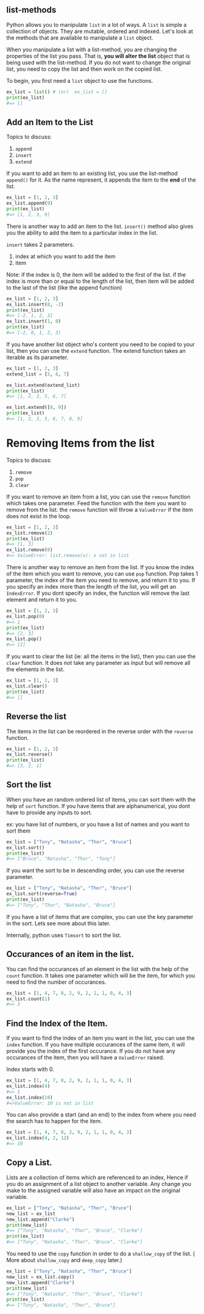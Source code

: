 ## list-methods

Python allows you to manipulate `list` in a lot of ways. A `list` is simple a collection of objects. They are mutable, ordered and indexed. Let's look at the methods that are available to manipulate a `list` object.

When you manipulate a list with a list-method, you are changing the properties of the list you pass. That is, **you will alter the list** object that is being used with the list-method. If you do not want to change the original list, you need to copy the list and then work on the copied list.

To begin, you first need a `list` object to use the functions.

```python
ex_list = list() # (or)  ex_list = []
print(ex_list)
#=> []
```

## Add an Item to the List

Topics to discuss:

1. `append`
2. `insert`
3. `extend`

If you want to add an item to an existing list, you use the list-method `append()` for it. As the name represent, it appends the item to the **end** of the list.

```python
ex_list = [1, 2, 3]
ex_list.append(9)
print(ex_list)
#=> [1, 2, 3, 9]
```

There is another way to add an item to the list. `insert()` method also gives you the ability to add the item to a particular index in the list.

`insert` takes 2 parameters.

1. index at which you want to add the item
2. item

Note: if the index is 0, the item will be added to the first of the list. if the index is more than or equal to the length of the list, then item will be added to the last of the list (like the append function)

```python
ex_list = [1, 2, 3]
ex_list.insert(0, -2)
print(ex_list)
#=> [-2, 1, 2, 3]
ex_list.insert(1, 0)
print(ex_list)
#=> [-2, 0, 1, 2, 3]
```

If you have another list object who's content you need to be copied to your list, then you can use the `extend` function.
The extend function takes an iterable as its parameter.

```python
ex_list = [1, 2, 3]
extend_list = [5, 6, 7]

ex_list.extend(extend_list)
print(ex_list)
#=> [1, 2, 3, 5, 6, 7]

ex_list.extend([8, 9])
print(ex_list)
#=> [1, 2, 3, 5, 6, 7, 8, 9]
```

# Removing Items from the list

Topics to discuss:

1. `remove`
2. `pop`
3. `clear`

If you want to remove an item from a list, you can use the `remove` function which takes one parameter. Feed the function with the item you want to remove from the list. the `remove` function will throw a `ValueError` if the item does not exist in the loop.

```python
ex_list = [1, 2, 3]
ex_list.remove(2)
print(ex_list)
#=> [1, 3]
ex_list.remove(0)
#=> ValueError: list.remove(x): x not in list
```

There is another way to remove an item from the list. If you know the index of the item which you want to remove, you can use `pop` function. Pop takes 1 parameter, the index of the item you need to remove, and return it to you. If you specify an index more than the length of the list, you will get an `IndexError`. If you dont specify an index, the function will remove the last element and return it to you.

```python
ex_list = [1, 2, 3]
ex_list.pop(0)
#=> 1
print(ex_list)
#=> [2, 3]
ex_list.pop()
#=> [2]
```

If you want to clear the list (ie: all the items in the list), then you can use the `clear` function. It does not take any parameter as input but will remove all the elements in the list.

```python
ex_list = [1, 2, 3]
ex_list.clear()
print(ex_list)
#=> []
```

## Reverse the list

The items in the list can be reordered in the reverse order with the `reverse` function.

```python
ex_list = [1, 2, 3]
ex_list.reverse()
print(ex_list)
#=> [3, 2, 1]
```

## Sort the list

When you have an random ordered list of items, you can sort them with the help of `sort` function. If you have items that are alphanumerical, you dont have to provide any inputs to sort.

ex: you have list of numbers, or you have a list of names and you want to sort them

```python
ex_list = ["Tony", "Natasha", "Thor", "Bruce"]
ex_list.sort()
print(ex_list)
#=> ["Bruce", "Natasha", "Thor", "Tony"]
```

If you want the sort to be in descending order, you can use the reverse parameter.

```python
ex_list = ["Tony", "Natasha", "Thor", "Bruce"]
ex_list.sort(reverse=True)
print(ex_list)
#=> ["Tony", "Thor", "Natasha", "Bruce"]
```

If you have a list of items that are complex, you can use the key parameter in the sort. Lets see more about this later.

Internally, python uses `Timsort` to sort the list.

## Occurances of an item in the list.

You can find the occurances of an element in the list with the help of the `count` function. It takes one parameter which will be the item, for which you need to find the number of occurances.

```python
ex_list = [1, 4, 7, 8, 2, 9, 2, 1, 1, 0, 4, 3]
ex_list.count(1)
#=> 3
```

## Find the Index of the Item.

If you want to find the index of an item you want in the list, you can use the `index` function. If you have multiple occurances of the same item, it will provide you the index of the first occurance. If you do not have any occurances of the item, then you will have a `ValueError` raised.

Index starts with 0.

```python
ex_list = [1, 4, 7, 8, 2, 9, 2, 1, 1, 0, 4, 3]
ex_list.index(4)
#=> 1
ex_list.index(10)
#=>ValueError: 10 is not in list
```

You can also provide a start (and an end) to the index from where you need the search has to happen for the item.

```python
ex_list = [1, 4, 7, 8, 2, 9, 2, 1, 1, 0, 4, 3]
ex_list.index(4, 2, 12)
#=> 10
```

## Copy a List.

Lists are a collection of items which are referenced to an index, Hence if you do an assignment of a list object to another variable. Any change you make to the assigned variable will also have an impact on the original variable.

```python
ex_list = ["Tony", "Natasha", "Thor", "Bruce"]
new_list = ex_list
new_list.append("Clarke")
print(new_list)
#=> ["Tony", "Natasha", "Thor", "Bruce", "Clarke"]
print(ex_list)
#=> ["Tony", "Natasha", "Thor", "Bruce", "Clarke"]
```

You need to use the `copy` function in order to do a `shallow_copy` of the list. ( More about `shallow_copy` and `deep_copy` later.)

```python
ex_list = ["Tony", "Natasha", "Thor", "Bruce"]
new_list = ex_list.copy()
new_list.append("Clarke")
print(new_list)
#=> ["Tony", "Natasha", "Thor", "Bruce", "Clarke"]
print(ex_list)
#=> ["Tony", "Natasha", "Thor", "Bruce"]
```
